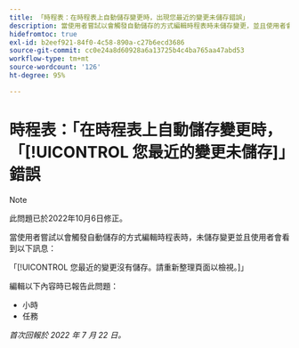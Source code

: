 ```yaml
---
title: 「時程表：在時程表上自動儲存變更時，出現您最近的變更未儲存錯誤」
description: 當使用者嘗試以會觸發自動儲存的方式編輯時程表時未儲存變更，並且使用者會看到訊息「您最近的變更未儲存」。重新整理頁面以檢視。
hidefromtoc: true
exl-id: b2eef921-84f0-4c58-890a-c27b6ecd3686
source-git-commit: cc0e24a8d60928a6a13725b4c4ba765aa47abd53
workflow-type: tm+mt
source-wordcount: '126'
ht-degree: 95%

---
```


# 時程表：「在時程表上自動儲存變更時，「[!UICONTROL 您最近的變更未儲存]」錯誤

>[!NOTE]
>
>此問題已於2022年10月6日修正。

當使用者嘗試以會觸發自動儲存的方式編輯時程表時，未儲存變更並且使用者會看到以下訊息：

「[!UICONTROL 您最近的變更沒有儲存。請重新整理頁面以檢視。]」

編輯以下內容時已報告此問題：

* 小時
* 任務

_首次回報於 2022 年 7 月 22 日。_
